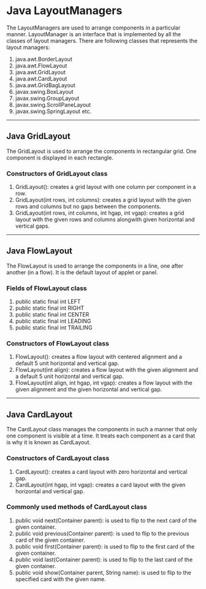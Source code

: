 # Java LayoutManagers

   The LayoutManagers are used to arrange components in a particular manner. LayoutManager is an interface that is implemented by all the classes of layout managers. There are following classes that represents the layout managers:

1. java.awt.BorderLayout
2. java.awt.FlowLayout
3. java.awt.GridLayout
4. java.awt.CardLayout
5. java.awt.GridBagLayout
6. javax.swing.BoxLayout
7. javax.swing.GroupLayout
8. javax.swing.ScrollPaneLayout
9. javax.swing.SpringLayout etc. 

***

## Java GridLayout
  The GridLayout is used to arrange the components in rectangular grid. One component is displayed in each rectangle.

### Constructors of GridLayout class
1. GridLayout(): creates a grid layout with one column per component in a row.
2. GridLayout(int rows, int columns): creates a grid layout with the given rows and columns but no gaps between the components.
3. GridLayout(int rows, int columns, int hgap, int vgap): creates a grid layout with the given rows and columns alongwith given horizontal     and vertical gaps.

***

## Java FlowLayout
The FlowLayout is used to arrange the components in a line, one after another (in a flow). It is the default layout of applet or panel.

### Fields of FlowLayout class
1. public static final int LEFT
2. public static final int RIGHT
3. public static final int CENTER
4. public static final int LEADING
5. public static final int TRAILING

### Constructors of FlowLayout class
1. FlowLayout(): creates a flow layout with centered alignment and a default 5 unit horizontal and vertical gap.
2. FlowLayout(int align): creates a flow layout with the given alignment and a default 5 unit horizontal and vertical gap.
3. FlowLayout(int align, int hgap, int vgap): creates a flow layout with the given alignment and the given horizontal and vertical gap.

***

## Java CardLayout
The CardLayout class manages the components in such a manner that only one component is visible at a time. It treats each component as a card that is why it is known as CardLayout.

### Constructors of CardLayout class
1. CardLayout(): creates a card layout with zero horizontal and vertical gap.
2. CardLayout(int hgap, int vgap): creates a card layout with the given horizontal and vertical gap.

### Commonly used methods of CardLayout class
1. public void next(Container parent): is used to flip to the next card of the given container.
2. public void previous(Container parent): is used to flip to the previous card of the given container.
3. public void first(Container parent): is used to flip to the first card of the given container.
4. public void last(Container parent): is used to flip to the last card of the given container.
5. public void show(Container parent, String name): is used to flip to the specified card with the given name.
